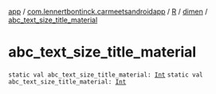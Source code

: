 [app](../../../index.md) / [com.lennertbontinck.carmeetsandroidapp](../../index.md) / [R](../index.md) / [dimen](index.md) / [abc_text_size_title_material](./abc_text_size_title_material.md)

# abc_text_size_title_material

`static val abc_text_size_title_material: `[`Int`](https://kotlinlang.org/api/latest/jvm/stdlib/kotlin/-int/index.html)
`static val abc_text_size_title_material: `[`Int`](https://kotlinlang.org/api/latest/jvm/stdlib/kotlin/-int/index.html)